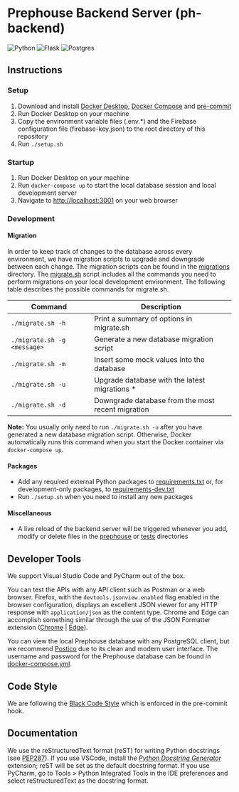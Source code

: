 # Prephouse Backend Server (ph-backend)

![Python](https://img.shields.io/badge/python-3670A0?style=for-the-badge&logo=python&logoColor=ffdd54)
![Flask](https://img.shields.io/badge/flask-%23000.svg?style=for-the-badge&logo=flask&logoColor=white)
![Postgres](https://img.shields.io/badge/postgres-%23316192.svg?style=for-the-badge&logo=postgresql&logoColor=white)

## Instructions

### Setup

1. Download and install [Docker Desktop][docker-desktop], [Docker Compose][docker-compose] and
   [pre-commit][pre-commit]
2. Run Docker Desktop on your machine
3. Copy the environment variable files (.env.\*) and the Firebase configuration
   file (firebase-key.json) to the root directory of this repository
4. Run `./setup.sh`

### Startup

1. Run Docker Desktop on your machine
2. Run `docker-compose up` to start the local database session and local development server
3. Navigate to <http://localhost:3001> on your web browser

### Development

#### Migration

In order to keep track of changes to the database across every environment, we have
migration scripts to upgrade and downgrade between each change. The migration scripts can
be found in the [migrations](/migrations) directory. The [migrate.sh](migrate.sh) script
includes all the commands you need to perform migrations on your local development environment.
The following table describes the possible commands for migrate.sh.

| Command                     | Description                                       |
|-----------------------------|---------------------------------------------------|
| `./migrate.sh -h`           | Print a summary of options in migrate.sh          |
| `./migrate.sh -g <message>` | Generate a new database migration script          |
| `./migrate.sh -m`           | Insert some mock values into the database         |
| `./migrate.sh -u`           | Upgrade database with the latest migrations \*    |
| `./migrate.sh -d`           | Downgrade database from the most recent migration |

**Note:** You usually only need to run `./migrate.sh -u` after you have generated a new database
migration script. Otherwise, Docker automatically runs this command when you start the Docker
container via `docker-compose up`.

#### Packages

- Add any required external Python packages to [requirements.txt](requirements.txt) or, for
  development-only packages, to [requirements-dev.txt](requirements-dev.txt)
- Run `./setup.sh` when you need to install any new packages

#### Miscellaneous

- A live reload of the backend server will be triggered whenever you add, modify or delete files in
  the [prephouse](prephouse) or [tests](tests) directories

[docker-desktop]: https://www.docker.com/products/docker-desktop
[docker-compose]: https://docs.docker.com/compose/install/
[pre-commit]: https://pre-commit.com/

## Developer Tools

We support Visual Studio Code and PyCharm out of the box.

You can test the APIs with any API client such as Postman or a web browser. Firefox, with the
`devtools.jsonview.enabled` flag enabled in the browser configuration, displays an excellent
JSON viewer for any HTTP response with `application/json` as the content type. Chrome and Edge can
accomplish something similar through the use of the JSON Formatter extension
([Chrome][json-formatter-chrome] | [Edge][json-formatter-edge]).

You can view the local Prephouse database with any PostgreSQL client, but we recommend
[Postico][postico] due to its clean and modern user interface. The username and password
for the Prephouse database can be found in [docker-compose.yml](docker-compose.yml).

[json-formatter-chrome]: https://chrome.google.com/webstore/detail/json-formatter/bcjindcccaagfpapjjmafapmmgkkhgoa
[json-formatter-edge]: https://microsoftedge.microsoft.com/addons/detail/json-formatter-for-edge/njpoigijhgbionbfdbaopheedbpdoddi
[postico]: https://eggerapps.at/postico/

## Code Style

We are following the [Black Code Style][black-code-style] which is enforced in the pre-commit hook.

[pep8]: https://www.python.org/dev/peps/pep-0008/
[black-code-style]: https://black.readthedocs.io/en/stable/the_black_code_style/current_style.html

## Documentation

We use the reStructuredText format (reST) for writing Python docstrings (see [PEP287][]). If you use VSCode,
install the [_Python Docstring Generator_][vsc-ds-generator] extension; reST will be set as the default docstring
format. If you use PyCharm, go to Tools > Python Integrated Tools in the IDE preferences and select reStructuredText
as the docstring format.

[pep287]: https://www.python.org/dev/peps/pep-0287/
[vsc-ds-generator]: https://marketplace.visualstudio.com/items?itemName=njpwerner.autodocstring
